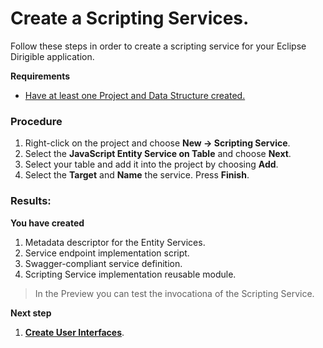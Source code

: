 # **Create a Scripting Services.**

Follow these steps in order to create a scripting service for your Eclipse Dirigible application.

**Requirements**
* [Have at least one Project and Data Structure created.](https://github.com/dirigiblelabs/curriculum/tree/master/KalinaGeorgieva/DataStructures.md)

### Procedure
1. Right-click on the project and choose **New -> Scripting Service**.
2. Select the **JavaScript Entity Service on Table** and choose **Next**.
3. Select your table and add it into the project by choosing **Add**.
4. Select the **Target** and **Name** the service. Press **Finish**.

### Results:
**You have created**
1. Metadata descriptor for the Entity Services.
2. Service endpoint implementation script.
3. Swagger-compliant service definition.
4. Scripting Service implementation reusable module.

 >In the Preview you can test the invocationa of the Scripting Service.

**Next step**
1. [**Create User Interfaces**](https://github.com/dirigiblelabs/curriculum/tree/master/KalinaGeorgieva/UserInterfaces.md).
